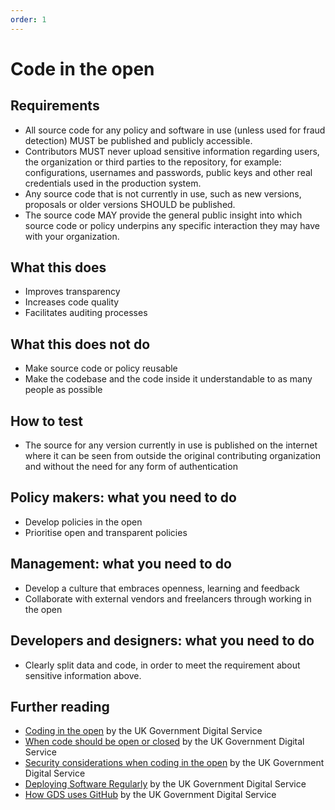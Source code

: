 ```yaml
---
order: 1
---
```


# Code in the open

## Requirements

* All source code for any policy and software in use (unless used for fraud detection) MUST be published and publicly accessible.
* Contributors MUST never upload sensitive information regarding users, the organization or third parties to the repository, for example: configurations, usernames and passwords, public keys and other real credentials used in the production system.
* Any source code that is not currently in use, such as new versions, proposals or older versions SHOULD be published.
* The source code MAY provide the general public insight into which source code or policy underpins any specific interaction they may have with your organization.

## What this does

* Improves transparency
* Increases code quality
* Facilitates auditing processes

## What this does not do

* Make source code or policy reusable
* Make the codebase and the code inside it understandable to as many people as possible

## How to test

* The source for any version currently in use is published on the internet where it can be seen from outside the original contributing organization and without the need for any form of authentication

## Policy makers: what you need to do

* Develop policies in the open
* Prioritise open and transparent policies

## Management: what you need to do

* Develop a culture that embraces openness, learning and feedback
* Collaborate with external vendors and freelancers through working in the open

## Developers and designers: what you need to do

* Clearly split data and code, in order to meet the requirement about sensitive information above.

## Further reading

* [Coding in the open](https://gds.blog.gov.uk/2012/10/12/coding-in-the-open/) by the UK Government Digital Service
* [When code should be open or closed](https://www.gov.uk/government/publications/open-source-guidance/when-code-should-be-open-or-closed) by the UK Government Digital Service
* [Security considerations when coding in the open](https://www.gov.uk/government/publications/open-source-guidance/security-considerations-when-coding-in-the-open) by the UK Government Digital Service
* [Deploying Software Regularly](https://www.gov.uk/service-manual/technology/deploying-software-regularly) by the UK Government Digital Service
* [How GDS uses GitHub](https://gdstechnology.blog.gov.uk/2014/01/27/how-we-use-github/) by the UK Government Digital Service
